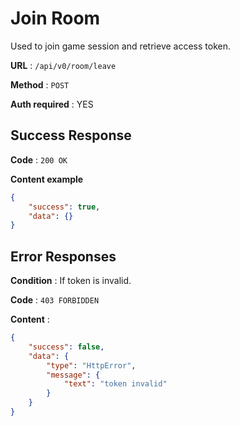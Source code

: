 # Join Room

Used to join game session and retrieve access token.

**URL** : `/api/v0/room/leave`

**Method** : `POST`

**Auth required** : YES

## Success Response

**Code** : `200 OK`

**Content example**

```json
{
    "success": true,
    "data": {}
}
```

## Error Responses

**Condition** : If token is invalid.

**Code** : `403 FORBIDDEN`

**Content** :

```json
{
    "success": false,
    "data": {
        "type": "HttpError",
        "message": {
            "text": "token invalid"
        }
    }
}
```